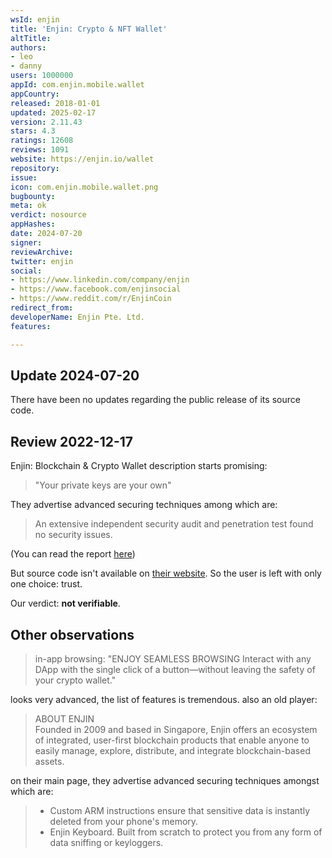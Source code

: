 ```yaml
---
wsId: enjin
title: 'Enjin: Crypto & NFT Wallet'
altTitle: 
authors:
- leo
- danny
users: 1000000
appId: com.enjin.mobile.wallet
appCountry: 
released: 2018-01-01
updated: 2025-02-17
version: 2.11.43
stars: 4.3
ratings: 12608
reviews: 1091
website: https://enjin.io/wallet
repository: 
issue: 
icon: com.enjin.mobile.wallet.png
bugbounty: 
meta: ok
verdict: nosource
appHashes: 
date: 2024-07-20
signer: 
reviewArchive: 
twitter: enjin
social:
- https://www.linkedin.com/company/enjin
- https://www.facebook.com/enjinsocial
- https://www.reddit.com/r/EnjinCoin
redirect_from: 
developerName: Enjin Pte. Ltd.
features: 

---
```


## Update 2024-07-20

There have been no updates regarding the public release of its source code.

## Review 2022-12-17

Enjin: Blockchain & Crypto Wallet
description starts promising:

> "Your private keys are your own"

They advertise advanced securing techniques among which are:

> An extensive independent security audit and penetration test found no security
  issues.

(You can read the report
[here](https://cdn.enjin.io/files/pdfs/enjin-wallet-security-audit.pdf))

But source code isn't available on [their website](https://github.com/enjin).
So the user is left with only one choice: trust.

Our verdict: **not verifiable**.


Other observations
------------------

> in-app browsing:
> "ENJOY SEAMLESS BROWSING
> Interact with any DApp with the single click of a button—without leaving the
> safety of your crypto wallet."

looks very advanced, the list of features is tremendous. also an old player:

> ABOUT ENJIN<br>
  Founded in 2009 and based in Singapore, Enjin offers an ecosystem of
  integrated, user-first blockchain products that enable anyone to easily
  manage, explore, distribute, and integrate blockchain-based assets.

on their main page, they advertise advanced securing techniques amongst which are:

> * Custom ARM instructions ensure that sensitive data is instantly deleted from
    your phone's memory.
> * Enjin Keyboard. Built from scratch to protect you from any form of data
    sniffing or keyloggers.
